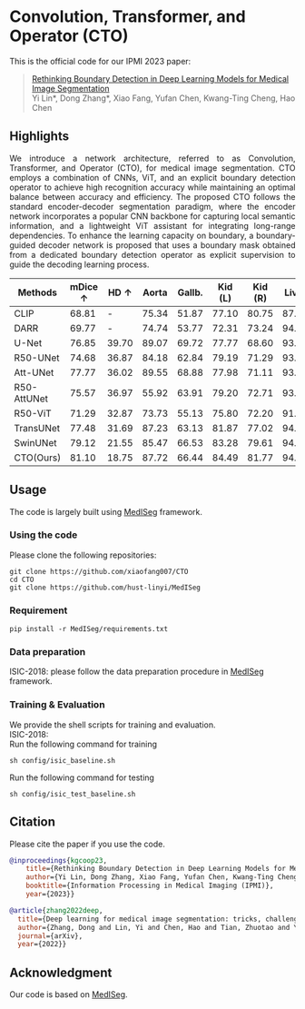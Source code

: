 # Convolution, Transformer, and Operator (CTO)
This is the official code for our IPMI 2023 paper:

> [Rethinking Boundary Detection in Deep Learning Models for Medical Image Segmentation](https://arxiv.org/abs/2305.00678) <br>
> Yi Lin*, Dong Zhang*, Xiao Fang, Yufan Chen, Kwang-Ting Cheng, Hao Chen

## Highlights
<p align="justify">
We introduce a network architecture, referred to as Convolution, Transformer, and Operator (CTO), for medical image segmentation. CTO employs a combination of CNNs, ViT, and an explicit boundary detection operator to achieve high recognition accuracy while maintaining an optimal balance between accuracy and efficiency. The proposed CTO follows the standard encoder-decoder segmentation paradigm, where the encoder network incorporates a popular CNN backbone for capturing local semantic information, and a lightweight ViT assistant for integrating long-range dependencies. To enhance the learning capacity on boundary, a boundary-guided decoder network is proposed that uses a boundary mask obtained from a dedicated boundary detection operator as explicit supervision to guide the decoding learning process. 

| Methods | mDice $\uparrow$ | HD $\uparrow$| Aorta | Gallb. | Kid (L) | Kid (R) | Liver | Panc. | Spleen | Stom. |
|---------|------|------|------|------|------|------|------|------|------|------|
| CLIP | 68.81 | - | 75.34 | 51.87 | 77.10 | 80.75 | 87.84 | 40.05 | 80.56 | 56.98 |
| DARR | 69.77 | - | 74.74 | 53.77 | 72.31 | 73.24 | 94.08 | 54.18 | 89.90 | 45.96
| U-Net | 76.85 | 39.70 | 89.07 | 69.72 | 77.77 | 68.60 | 93.43 | 53.98 | 86.67 | 75.58
| R50-UNet | 74.68 | 36.87 | 84.18 | 62.84 | 79.19 | 71.29 | 93.35 | 48.23 | 84.41 | 73.92
| Att-UNet  | 77.77 | 36.02 | 89.55 | 68.88 | 77.98 | 71.11 | 93.57 | 58.04 | 87.30 | 75.75
| R50-AttUNet  | 75.57 | 36.97 | 55.92 | 63.91 | 79.20 | 72.71 | 93.56 | 49.37 | 87.19 | 74.95
| R50-ViT  | 71.29 | 32.87 | 73.73 | 55.13 | 75.80 | 72.20 | 91.51 | 45.99 | 81.99 | 73.95
| TransUNet  | 77.48 | 31.69 | 87.23 | 63.13 | 81.87 | 77.02 | 94.08 | 55.86 | 85.08 | 75.62
| SwinUNet  | 79.12 | 21.55 | 85.47 | 66.53 | 83.28 | 79.61 | 94.29 | 56.58 | 90.66 | 76.60
| CTO(Ours) | 81.10 | 18.75 | 87.72 | 66.44 | 84.49 | 81.77 | 94.88 | 62.74 | 90.60 | 80.20


## Usage
The code is largely built using [MedISeg](https://github.com/hust-linyi/MedISeg) framework.

### Using the code
Please clone the following repositories:
```
git clone https://github.com/xiaofang007/CTO
cd CTO  
git clone https://github.com/hust-linyi/MedISeg
```
### Requirement
```
pip install -r MedISeg/requirements.txt
```

### Data preparation
ISIC-2018: please follow the data preparation procedure in [MedISeg](https://github.com/hust-linyi/MedISeg) framework.

### Training & Evaluation
We provide the shell scripts for training and evaluation.  
ISIC-2018:  
Run the following command for training
```
sh config/isic_baseline.sh
```  
Run the following command for testing
```
sh config/isic_test_baseline.sh
```

## Citation
Please cite the paper if you use the code.
```bibtex
@inproceedings{kgcoop23,
    title={Rethinking Boundary Detection in Deep Learning Models for Medical Image Segmentation},
    author={Yi Lin, Dong Zhang, Xiao Fang, Yufan Chen, Kwang-Ting Cheng, Hao Chen},
    booktitle={Information Processing in Medical Imaging (IPMI)},
    year={2023}}

@article{zhang2022deep,
  title={Deep learning for medical image segmentation: tricks, challenges and future directions},
  author={Zhang, Dong and Lin, Yi and Chen, Hao and Tian, Zhuotao and Yang, Xin and Tang, Jinhui and Cheng, Kwang Ting},
  journal={arXiv},
  year={2022}}
```

## Acknowledgment 
Our code is based on [MedISeg](https://github.com/hust-linyi/MedISeg). 
